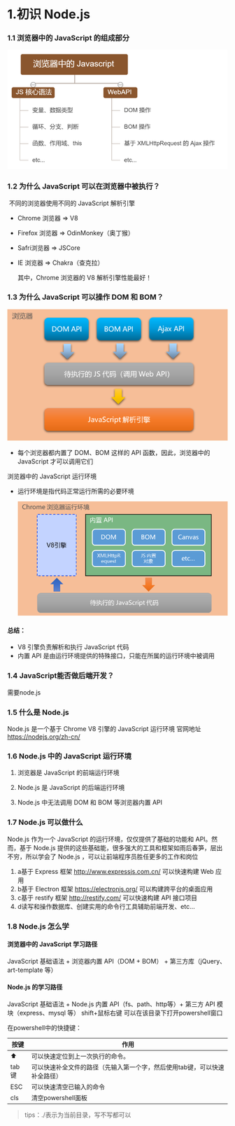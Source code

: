 # 1.初识 Node.js

### 1.1 浏览器中的 JavaScript 的组成部分

![](./img/1.png)

### 1.2 为什么 JavaScript 可以在浏览器中被执行？

​     不同的浏览器使用不同的 JavaScript 解析引擎

- Chrome 浏览器 => V8

- Firefox 浏览器 => OdinMonkey（奥丁猴）

- Safri浏览器 => JSCore

- IE 浏览器 => Chakra（查克拉）

  其中，Chrome 浏览器的 V8 解析引擎性能最好！

### 1.3 为什么 JavaScript 可以操作 DOM 和 BOM？

![](./img/2.png)

- 每个浏览器都内置了 DOM、BOM 这样的 API 函数，因此，浏览器中的 JavaScript 才可以调用它们

浏览器中的 JavaScript 运行环境

- 运行环境是指代码正常运行所需的必要环境

  ![](./img/3.png)



#### **总结**：

- V8 引擎负责解析和执行 JavaScript 代码
- 内置 API 是由运行环境提供的特殊接口，只能在所属的运行环境中被调用

### 1.4 JavaScript能否做后端开发？

需要node.js

### 1.5 什么是 Node.js

 Node.js 是一个基于 Chrome V8 引擎的 JavaScript 运行环境
官网地址 https://nodejs.org/zh-cn/

### 1.6 Node.js 中的 JavaScript 运行环境

1. 浏览器是 JavaScript 的前端运行环境

2. Node.js 是 JavaScript 的后端运行环境
3. Node.js 中无法调用 DOM 和 BOM 等浏览器内置 API

### 1.7 Node.js 可以做什么

Node.js 作为一个 JavaScript 的运行环境，仅仅提供了基础的功能和 API。然而，基于 Node.js 提供的这些基础能，很多强大的工具和框架如雨后春笋，层出不穷，所以学会了 Node.js ，可以让前端程序员胜任更多的工作和岗位

1. a基于 Express 框架 http://www.expressjs.com.cn/ 可以快速构建 Web 应用
2. b基于 Electron 框架 https://electronjs.org/ 可以构建跨平台的桌面应用
3. c基于 restify 框架 http://restify.com/ 可以快速构建 API 接口项目
4. d读写和操作数据库、创建实用的命令行工具辅助前端开发、etc…

### 1.8 Node.js 怎么学

####  浏览器中的 JavaScript 学习路径

JavaScript 基础语法 + 浏览器内置 API（DOM + BOM） + 第三方库（jQuery、art-template 等）

####  Node.js 的学习路径

JavaScript 基础语法 + Node.js 内置 API（fs、path、http等）+ 第三方 API 模块（express、mysql 等）
shift+鼠标右键 可以在该目录下打开powershell窗口

在powershell中的快捷键：

| 按键  | 作用                                                         |
| ----- | ------------------------------------------------------------ |
| ⬆     | 可以快速定位到上一次执行的命令。                             |
| tab键 | 可以快速补全文件的路径（先输入第一个字，然后使用tab键，可以快速补全路径） |
| ESC   | 可以快速清空已输入的命令                                     |
| cls   | 清空powershell面板                                           |

> tips：./表示为当前目录，写不写都可以